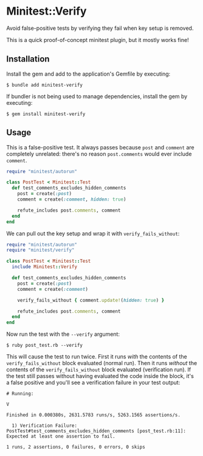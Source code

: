 # Minitest::Verify

Avoid false-positive tests by verifying they fail when key setup is removed.

This is a quick proof-of-concept minitest plugin, but it mostly works fine!

## Installation

Install the gem and add to the application's Gemfile by executing:

    $ bundle add minitest-verify

If bundler is not being used to manage dependencies, install the gem by executing:

    $ gem install minitest-verify

## Usage

This is a false-positive test. It always passes because `post` and `comment` are completely unrelated: there's no reason `post.comments` would ever include `comment`.

```rb
require "minitest/autorun"

class PostTest < Minitest::Test
  def test_comments_excludes_hidden_comments
    post = create(:post)
    comment = create(:comment, hidden: true)

    refute_includes post.comments, comment
  end
end
```

We can pull out the key setup and wrap it with `verify_fails_without`:

```rb
require "minitest/autorun"
require "minitest/verify"

class PostTest < Minitest::Test
  include Minitest::Verify

  def test_comments_excludes_hidden_comments
    post = create(:post)
    comment = create(:comment)

    verify_fails_without { comment.update!(hidden: true) }

    refute_includes post.comments, comment
  end
end
```

Now run the test with the `--verify` argument:

```
$ ruby post_test.rb --verify
```

This will cause the test to run twice. First it runs _with_ the contents of the `verify_fails_without` block evaluated (normal run). Then it runs _without_ the contents of the `verify_fails_without` block evaluated (verification run). If the test still passes without having evaluated the code inside the block, it's a false positive and you'll see a verification failure in your test output:

```
# Running:

V

Finished in 0.000380s, 2631.5783 runs/s, 5263.1565 assertions/s.

  1) Verification Failure:
PostTest#test_comments_excludes_hidden_comments [post_test.rb:11]:
Expected at least one assertion to fail.

1 runs, 2 assertions, 0 failures, 0 errors, 0 skips
```
